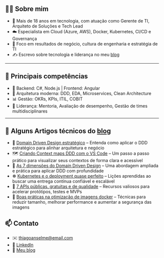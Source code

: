 ## 👨‍💻 Sobre mim

- 🎯 Mais de 18 anos em tecnologia, com atuação como Gerente de TI, Arquiteto de Soluções e Tech Lead
- ☁️ Especialista em Cloud (Azure, AWS), Docker, Kubernetes, CI/CD e Governança
- 🧭 Foco em resultados de negócio, cultura de engenharia e estratégia de TI
- ✍️ Escrevo sobre tecnologia e liderança no meu [blog](https://www.anselme.com.br)

---

## 🚀 Principais competências

- 🔧 Backend: C#, Node.js | Frontend: Angular
- 🧠 Arquitetura moderna: DDD, EDA, Microservices, Clean Architecture
- 📊 Gestão: OKRs, KPIs, ITIL, COBIT
- 👥 Liderança: Mentoria, Avaliação de desempenho, Gestão de times multidisciplinares

---

## 🧪 Alguns Artigos técnicos do [blog](https://www.anselme.com.br)

- 🧭 [Domain Driven Design estratégico](https://www.anselme.com.br/2023/02/08/domain-driven-design-estrategico/) – Entenda como aplicar o DDD estratégico para alinhar arquitetura e negócio  
- 🗺️ [Criando Context maps DDD com o VS Code](https://www.anselme.com.br/2023/02/22/criando-context-maps-ddd-com-o-vs-code/) – Um passo a passo prático para visualizar seus contextos de forma clara e acessível  
- 🧩 [As 7 dimensões do Domain Driven Design](https://www.anselme.com.br/2024/04/29/aprenda-as-7-dimensoes-do-domain-driven-design/) – Uma abordagem ampliada e prática para aplicar DDD com profundidade  
- ☸️ [Kubernetes e o deployment quase perfeito](https://www.anselme.com.br/2024/04/10/meu-deployment-quase-perfeito-no-kubernetes/) – Lições aprendidas ao buscar uma entrega contínua confiável e escalável  
- 🔌 [7 APIs públicas, gratuitas e de qualidade](https://www.anselme.com.br/2022/12/14/7-apis-publicas-gratuitas-e-de-qualidade/) – Recursos valiosos para acelerar protótipos, testes e MVPs  
- 🐳 [Boas práticas na otimização de imagens docker](https://www.anselme.com.br/2022/07/24/boas-praticas-na-otimizacao-de-imagens-docker/) – Técnicas para reduzir tamanho, melhorar performance e aumentar a segurança das imagens  

## 📫 Contato

- ✉️ thiagoanselme@email.com
- 🔗 [LinkedIn](https://www.linkedin.com/in/thiagoanselme/)
- 📝 [Meu blog](https://www.anselme.com.br)
